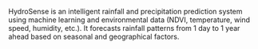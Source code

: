 HydroSense is an intelligent rainfall and precipitation prediction system using machine learning and environmental data (NDVI, temperature, wind speed, humidity, etc.). It forecasts rainfall patterns from 1 day to 1 year ahead based on seasonal and geographical factors.

